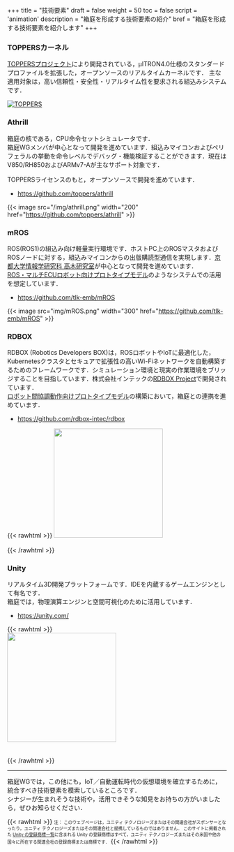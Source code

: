 +++
title = "技術要素"
draft = false
weight = 50
toc = false
script = 'animation'
description = "箱庭を形成する技術要素の紹介"
bref = "箱庭を形成する技術要素を紹介します"
+++

### TOPPERSカーネル

[TOPPERSプロジェクト](https://toppers.jp)により開発されている，μITRON4.0仕様のスタンダードプロファイルを拡張した，オープンソースのリアルタイムカーネルです．
主な適用対象は，高い信頼性・安全性・リアルタイム性を要求される組込みシステムです．

[![TOPPERS](https://www.toppers.jp/imgs/logo.gif)](https://toppers.jp/)

### Athrill

箱庭の核である，CPU命令セットシミュレータです．    
箱庭WGメンバが中心となって開発を進めています．組込みマイコンおよびペリフェラルの挙動を命令レベルでデバッグ・機能検証することができます．現在はV850/RH850およびARMv7-Aが主なサポート対象です．

TOPPERSライセンスのもと，オープンソースで開発を進めています．
- https://github.com/toppers/athrill

{{< image src="/img/athrill.png" width="200" href="https://github.com/toppers/athrill" >}}


### mROS

ROS(ROS1)の組込み向け軽量実行環境です．ホストPC上のROSマスタおよびROSノードに対する，組込みマイコンからの出版購読型通信を実現します．[京都大学情報学研究科 高木研究室](https://github.com/tlk-emb/)が中心となって開発を進めています．    
[ROS・マルチECUロボット向けプロトタイプモデル](/hakoniwa/prototypes/multi-robot)のようなシステムでの活用を想定しています．

- https://github.com/tlk-emb/mROS

{{< image src="img/mROS.png" width="300" href="https://github.com/tlk-emb/mROS" >}}

### RDBOX

RDBOX (Robotics Developers BOX)は，ROSロボットやIoTに最適化した，Kubernetesクラスタとセキュアで拡張性の高いWi-Fiネットワークを自動構築するためのフレームワークです．シミュレーション環境と現実の作業環境をブリッジすることを目指しています．株式会社インテックの[RDBOX Project](https://rdbox-intec.github.io/homepage_jp/)で開発されています．    
[ロボット間協調動作向けプロトタイプモデル](/hakoniwa/prototypes/harmony-robot)の構築において，箱庭との連携を進めています．

- https://github.com/rdbox-intec/rdbox

{{< rawhtml >}}
<a href="https://github.com/rdbox-intec/rdbox">
<img src="https://rdbox-intec.github.io/homepage_en/icons/icon-512x512.png" width="250">
</a>
<br>
<br>
{{< /rawhtml >}}

### Unity

リアルタイム3D開発プラットフォームです．IDEを内蔵するゲームエンジンとして有名です．    
箱庭では，物理演算エンジンと空間可視化のために活用しています．

- https://unity.com/

{{< rawhtml >}}
<br>
<a href="https://unity.com/">
<img src="https://meetup-uploads.unity3d.jp/2ec5b714ac553e261a155a0dc1b649406f9264a2.png" width="250">
</a>
<br>
<br>
<br>
{{< /rawhtml >}}

---
箱庭WGでは，この他にも，IoT／自動運転時代の仮想環境を確立するために，統合すべき技術要素を模索しているところです．   
シナジーが生まれそうな技術や，活用できそうな知見をお持ちの方がいましたら，ぜひお知らせください．


{{< rawhtml >}}
<span style="font-size: 70%">
注：
このウェブページは，ユニティ テクノロジーズまたはその関連会社がスポンサーとなったり，ユニティ テクノロジーズまたはその関連会社と提携しているものではありません．
このサイトに掲載された <a href="https://unity3d.com/jp/legal/trademarks" target="_blank">Unity の登録商標一覧</a>に含まれる Unity の登録商標はすべて，ユニティ テクノロジーズまたはその米国や他の国々に所在する関連会社の登録商標または商標です．
</span>
{{< /rawhtml >}}


